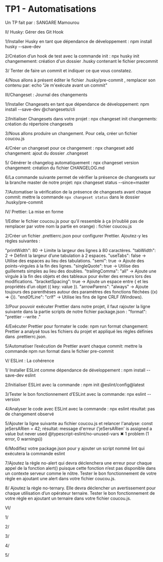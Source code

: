 # TP1 - Automatisations

Un TP fait par : SANGARE Mamourou

II/ Husky: Gérer des Git Hook

1/Installer Husky en tant que dépendance de développement :
npm install husky --save-dev

2/Création d’un hook de test avec la commande init :
npx husky init
changemement: création d'un dossier .husky contenant le fichier precommit

3/ Tenter de faire un commit et indiquer ce que vous constatez.

4/Nous allons à présent éditer le fichier .husky/pre-commit , remplacer son contenu par:
echo "Je m'exécute avant un commit"

III/Changeset : Journal des changements

1/Installer Changesets en tant que dépendance de développement: npm install --save-dev @changesets/cli

2/Initialiser Changesets dans votre projet : npx changeset init
changements: création du répertoire changesets

3/Nous allons produire un changement. Pour cela, créer un fichier coucou.js

4/Créer un changeset pour ce changement : npx changeset add
changement: ajout du dossier .changeset

5/ Générer le changelog automatiquement : npx changeset version  
changement: création du fichier CHANGELOG.md

6/La commande suivante permet de vérifier la présence de changesets sur la branche master de notre projet: npx changeset status --since=master

7/Automatiser la vérification de la présence de changesets avant chaque commit: mettre la commande `npx changeset status` dans le dossier .husky/pre-commit

IV/ Prettier: La mise en forme

1/Editer le fichier coucou.js pour qu’il ressemble à ça (n’oublié pas de remplacer par votre nom la partie en orange) : fichier coucou.js

2/Créer un fichier .prettierrc.json pour configurer Prettier. Ajoutez-y les règles suivantes :

"printWidth": 80 → Limite la largeur des lignes à 80 caractères.
"tabWidth": 2 → Définit la largeur d’une tabulation à 2 espaces.
"useTabs": false → Utilise des espaces au lieu des tabulations.
"semi": true → Ajoute des points-virgules à la fin des lignes.
"singleQuote": true → Utilise des guillemets simples au lieu des doubles.
"trailingComma": "all" → Ajoute une virgule à la fin des objets et des tableaux pour éviter des erreurs lors des modifications.
"bracketSpacing": true → Ajoute un espace entre { et les propriétés d’un objet ({ key: value }).
"arrowParens": "always" → Ajoute toujours des parenthèses autour des paramètres des fonctions fléchées ((x) => {}).
"endOfLine": "crlf" → Utilise les fins de ligne CRLF (Windows).

3/Pour pouvoir exécuter Prettier dans notre projet, il faut rajouter la ligne suivante dans la partie scripts de notre fichier package.json : "format": "prettier --write ."

4/Exécuter Prettier pour formater le code: npm run format
changement: Prettier a analysé tous les fichiers du projet et appliqué les règles définies dans .prettierrc.json. 


5/Automatiser l’exécution de Prettier avant chaque commit:
mettre la commande npm run format dans le fichier pre-commit  


V/ ESLint : La cohérence

1/ Installer ESLint comme dépendance de développement :
npm install --save-dev eslint

2/Initialiser ESLint avec la commande :
npm init @eslint/config@latest

3/Tester le bon fonctionnement d’ESLint avec la commande: npx eslint --version 

4/Analyser le code avec ESLint avec la commande :    npx eslint 
résultat: pas de changement observé

5/Ajouter la ligne suivante au fichier coucou.js et relancer l'analyse: const jeSersARien = 42;
résultat: message d'erreur ('jeSersARien' is assigned a value but never used  @typescript-eslint/no-unused-vars
✖ 1 problem (1 error, 0 warnings))


6/Modifiez votre package.json pour y ajouter un script nommé lint qui exécutera la commande eslint


7/Ajoutez la règle no-alert qui devra déclenchera une erreur pour chaque appel de la fonction alert() puisque cette fonction n’est pas disponible dans un contexte serveur comme le nôtre. Tester le bon fonctionnement de votre règle en ajoutant une alert dans votre fichier coucou.js.


8/ Ajoutez la règle no-ternary. Elle devra déclencher un avertissement pour chaque utilisation d’un opérateur ternaire. Tester le bon fonctionnement de votre règle en ajoutant un ternaire dans votre fichier coucou.js.







VI/

1/


2/

3/

4/

5/




